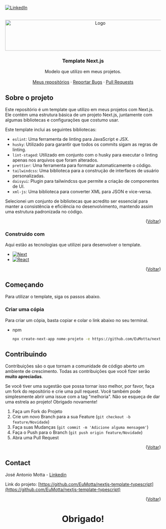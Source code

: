 [![LinkedIn][linkedin-shield]][linkedin-url]



<!-- PROJECT LOGO -->
<br />
<div align="center">
  <a href="https://github.com/EuMotta/nextjs-template-typescript">
    <img src="https://i.ibb.co/K6wGmvs/next-1.png" alt="Logo" width="600" height="100">
  </a>

  <h3 align="center">Template Next.js</h3>

  <p align="center">
    Modelo que utilizo em meus projetos.
    <br />
    <br />
    <a href="https://github.com/EuMotta?tab=repositories">Meus repositórios</a>
    ·
    <a href="https://github.com/EuMotta/nextjs-template-typescript/issues">Reportar Bugs</a>
    ·
    <a href="https://github.com/EuMotta/nextjs-template-typescript/pulls">Pull Requests</a>
  </p>
</div>


## Sobre o projeto

Este repositório é um template que utilizo em meus projetos com Next.js. Ele contém uma estrutura básica de um projeto Next.js, juntamente com algumas bibliotecas e configurações que costumo usar.

Este template inclui as seguintes bibliotecas:
- `eslint`: Uma ferramenta de linting para JavaScript e JSX.
- `husky`: Utilizado para garantir que todos os commits sigam as regras de linting.
- `lint-staged`: Utilizado em conjunto com o husky para executar o linting apenas nos arquivos que foram alterados.
- `prettier`: Uma ferramenta para formatar automaticamente o código.
- `tailwindcss`: Uma biblioteca para a construção de interfaces de usuário personalizadas.
- `daisyui`: Plugin para tailwindcss que permite a criação de componentes de UI.
- `xml-js`: Uma biblioteca para converter XML para JSON e vice-versa.

Selecionei um conjunto de bibliotecas que acredito ser essencial para manter a consistência e eficiência no desenvolvimento, mantendo assim uma estrutura padronizada no código.

<p align="right">(<a href="#readme-top">Voltar</a>)</p>



### Construido com

Aqui estão as tecnologias que utilizei para desenvolver o template.

* [![Next][Next.js]][Next-url]
* [![React][React.js]][React-url]

<p align="right">(<a href="#readme-top">Voltar</a>)</p>



## Começando

Para utilizar o template, siga os passos abaixo.

### Criar uma cópia

Para criar um cópia, basta copiar e colar o link abaixo no seu terminal.
* npm
  ```sh
  npx create-next-app nome-projeto -e https://github.com/EuMotta/nextjs-template-typescript.git
  ```


## Contribuindo

Contribuições são o que tornam a comunidade de código aberto um ambiente de crescimento. Todas as contribuições que você fizer serão **muito apreciadas**.

Se você tiver uma sugestão que possa tornar isso melhor, por favor, faça um fork do repositório e crie uma pull request. Você também pode simplesmente abrir uma issue com a tag "melhoria".
Não se esqueça de dar uma estrela ao projeto! Obrigado novamente!

1. Faça um Fork do Projeto
2. Crie um novo Branch para a sua Feature (`git checkout -b feature/Novidade`)
3. Faça suas Mudanças (`git commit -m 'Adicione alguma mensagem'`)
4. Faça o Push para o Branch (`git push origin feature/Novidade`)
5. Abra uma Pull Request

<p align="right">(<a href="#readme-top">Voltar</a>)</p>



## Contact

José Antonio Motta - [Linkedin](https://www.linkedin.com/in/jos%C3%A9-antonio-bueno-motta-61006a26b/)

Link do projeto: [https://github.com/EuMotta/nextjs-template-typescript](https://github.com/EuMotta/nextjs-template-typescript)

<p align="right">(<a href="#readme-top">Voltar</a>)</p>

<h1 align="center">
    <div>Obrigado!</div>
</h1>

[linkedin-shield]: https://img.shields.io/badge/-LinkedIn-black.svg?style=for-the-badge&logo=linkedin&colorB=555
[linkedin-url]: https://linkedin.com/in/josé-antonio-bueno-motta-61006a26b/
[Next.js]: https://img.shields.io/badge/next.js-000000?style=for-the-badge&logo=nextdotjs&logoColor=white
[Next-url]: https://nextjs.org/
[React.js]: https://img.shields.io/badge/React-20232A?style=for-the-badge&logo=react&logoColor=61DAFB
[React-url]: https://reactjs.org/
